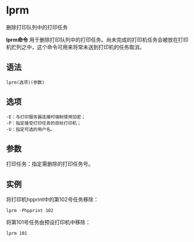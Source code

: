 lprm
===

删除打印队列中的打印任务


**lprm命令** 用于删除打印队列中的打印任务。尚未完成的打印机任务会被放在打印机贮列之中，这个命令可用来将常未送到打印机的任务取消。

##  语法

```
lprm(选项)(参数)
```

##  选项

```
-E：与打印服务器连接时强制使用加密；
-P：指定接受打印任务的目标打印机；
-U：指定可选的用户名。
```

##  参数

打印任务：指定需删除的打印任务号。

##  实例

将打印机hpprint中的第102号任务移除：

```
lprm -Phpprint 102
```

将第101号任务由预设打印机中移除：

```
lprm 101
```


